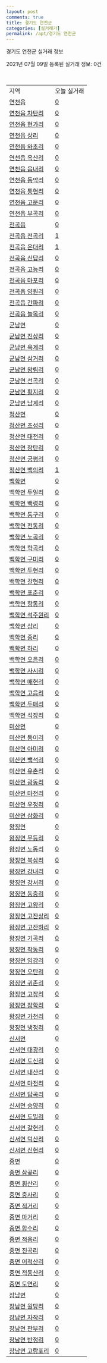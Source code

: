 ```yaml
---
layout: post
comments: true
title: 경기도 연천군
categories: [실거래가]
permalink: /apt/경기도 연천군
---
```


경기도 연천군 실거래 정보

2021년 07월 09일 등록된 실거래 정보: 0건

<script type="text/javascript">
  google.charts.load('current', {'packages':['corechart']});
  google.charts.setOnLoadCallback(drawChart);

  function drawChart() {
    var data = google.visualization.arrayToDataTable([['거래일', '매매', '전월세', '전매'], ['20-07', 15, 16, 0], ['20-08', 17, 35, 0], ['20-09', 13, 24, 0], ['20-10', 12, 5, 0], ['20-11', 14, 10, 0], ['20-12', 17, 6, 0], ['21-01', 12, 9, 0], ['21-02', 16, 11, 0], ['21-03', 16, 13, 0], ['21-04', 19, 7, 0], ['21-05', 24, 7, 0], ['21-06', 18, 6, 0], ['21-07', 0, 3, 0]]);

    var options = {
      title: '최근 유형별 거래량 추이',
      legend: { position: 'bottom' }
    };

    var chart = new google.visualization.LineChart(document.getElementById('columnchart_material'));
    chart.draw(data, (options));
  }
</script>

<div id="columnchart_material" style="width: 95%; margin-left: -35px"></div>
<br>
<table class="sortable">
  <tr>
    <td>지역</td>
    <td>오늘 실거래</td>
  </tr>

  
  <tr class="item">
    <td><a href="경기도 연천군 연천읍">연천읍</a></td>
    <td><a href="경기도 연천군 연천읍">0</a></td>
  </tr>
    

  <tr class="item">
    <td><a href="경기도 연천군 연천읍 차탄리">연천읍 차탄리</a></td>
    <td><a href="경기도 연천군 연천읍 차탄리">0</a></td>
  </tr>
    

  <tr class="item">
    <td><a href="경기도 연천군 연천읍 현가리">연천읍 현가리</a></td>
    <td><a href="경기도 연천군 연천읍 현가리">0</a></td>
  </tr>
    

  <tr class="item">
    <td><a href="경기도 연천군 연천읍 상리">연천읍 상리</a></td>
    <td><a href="경기도 연천군 연천읍 상리">0</a></td>
  </tr>
    

  <tr class="item">
    <td><a href="경기도 연천군 연천읍 와초리">연천읍 와초리</a></td>
    <td><a href="경기도 연천군 연천읍 와초리">0</a></td>
  </tr>
    

  <tr class="item">
    <td><a href="경기도 연천군 연천읍 옥산리">연천읍 옥산리</a></td>
    <td><a href="경기도 연천군 연천읍 옥산리">0</a></td>
  </tr>
    

  <tr class="item">
    <td><a href="경기도 연천군 연천읍 읍내리">연천읍 읍내리</a></td>
    <td><a href="경기도 연천군 연천읍 읍내리">0</a></td>
  </tr>
    

  <tr class="item">
    <td><a href="경기도 연천군 연천읍 동막리">연천읍 동막리</a></td>
    <td><a href="경기도 연천군 연천읍 동막리">0</a></td>
  </tr>
    

  <tr class="item">
    <td><a href="경기도 연천군 연천읍 통현리">연천읍 통현리</a></td>
    <td><a href="경기도 연천군 연천읍 통현리">0</a></td>
  </tr>
    

  <tr class="item">
    <td><a href="경기도 연천군 연천읍 고문리">연천읍 고문리</a></td>
    <td><a href="경기도 연천군 연천읍 고문리">0</a></td>
  </tr>
    

  <tr class="item">
    <td><a href="경기도 연천군 연천읍 부곡리">연천읍 부곡리</a></td>
    <td><a href="경기도 연천군 연천읍 부곡리">0</a></td>
  </tr>
    

  <tr class="item">
    <td><a href="경기도 연천군 전곡읍">전곡읍</a></td>
    <td><a href="경기도 연천군 전곡읍">0</a></td>
  </tr>
    

  <tr class="item">
    <td><a href="경기도 연천군 전곡읍 전곡리">전곡읍 전곡리</a></td>
    <td><a href="경기도 연천군 전곡읍 전곡리">1</a></td>
  </tr>
    

  <tr class="item">
    <td><a href="경기도 연천군 전곡읍 은대리">전곡읍 은대리</a></td>
    <td><a href="경기도 연천군 전곡읍 은대리">1</a></td>
  </tr>
    

  <tr class="item">
    <td><a href="경기도 연천군 전곡읍 신답리">전곡읍 신답리</a></td>
    <td><a href="경기도 연천군 전곡읍 신답리">0</a></td>
  </tr>
    

  <tr class="item">
    <td><a href="경기도 연천군 전곡읍 고능리">전곡읍 고능리</a></td>
    <td><a href="경기도 연천군 전곡읍 고능리">0</a></td>
  </tr>
    

  <tr class="item">
    <td><a href="경기도 연천군 전곡읍 마포리">전곡읍 마포리</a></td>
    <td><a href="경기도 연천군 전곡읍 마포리">0</a></td>
  </tr>
    

  <tr class="item">
    <td><a href="경기도 연천군 전곡읍 양원리">전곡읍 양원리</a></td>
    <td><a href="경기도 연천군 전곡읍 양원리">0</a></td>
  </tr>
    

  <tr class="item">
    <td><a href="경기도 연천군 전곡읍 간파리">전곡읍 간파리</a></td>
    <td><a href="경기도 연천군 전곡읍 간파리">0</a></td>
  </tr>
    

  <tr class="item">
    <td><a href="경기도 연천군 전곡읍 늘목리">전곡읍 늘목리</a></td>
    <td><a href="경기도 연천군 전곡읍 늘목리">0</a></td>
  </tr>
    

  <tr class="item">
    <td><a href="경기도 연천군 군남면">군남면</a></td>
    <td><a href="경기도 연천군 군남면">0</a></td>
  </tr>
    

  <tr class="item">
    <td><a href="경기도 연천군 군남면 진상리">군남면 진상리</a></td>
    <td><a href="경기도 연천군 군남면 진상리">0</a></td>
  </tr>
    

  <tr class="item">
    <td><a href="경기도 연천군 군남면 옥계리">군남면 옥계리</a></td>
    <td><a href="경기도 연천군 군남면 옥계리">0</a></td>
  </tr>
    

  <tr class="item">
    <td><a href="경기도 연천군 군남면 삼거리">군남면 삼거리</a></td>
    <td><a href="경기도 연천군 군남면 삼거리">0</a></td>
  </tr>
    

  <tr class="item">
    <td><a href="경기도 연천군 군남면 왕림리">군남면 왕림리</a></td>
    <td><a href="경기도 연천군 군남면 왕림리">0</a></td>
  </tr>
    

  <tr class="item">
    <td><a href="경기도 연천군 군남면 선곡리">군남면 선곡리</a></td>
    <td><a href="경기도 연천군 군남면 선곡리">0</a></td>
  </tr>
    

  <tr class="item">
    <td><a href="경기도 연천군 군남면 황지리">군남면 황지리</a></td>
    <td><a href="경기도 연천군 군남면 황지리">0</a></td>
  </tr>
    

  <tr class="item">
    <td><a href="경기도 연천군 군남면 남계리">군남면 남계리</a></td>
    <td><a href="경기도 연천군 군남면 남계리">0</a></td>
  </tr>
    

  <tr class="item">
    <td><a href="경기도 연천군 청산면">청산면</a></td>
    <td><a href="경기도 연천군 청산면">0</a></td>
  </tr>
    

  <tr class="item">
    <td><a href="경기도 연천군 청산면 초성리">청산면 초성리</a></td>
    <td><a href="경기도 연천군 청산면 초성리">0</a></td>
  </tr>
    

  <tr class="item">
    <td><a href="경기도 연천군 청산면 대전리">청산면 대전리</a></td>
    <td><a href="경기도 연천군 청산면 대전리">0</a></td>
  </tr>
    

  <tr class="item">
    <td><a href="경기도 연천군 청산면 장탄리">청산면 장탄리</a></td>
    <td><a href="경기도 연천군 청산면 장탄리">0</a></td>
  </tr>
    

  <tr class="item">
    <td><a href="경기도 연천군 청산면 궁평리">청산면 궁평리</a></td>
    <td><a href="경기도 연천군 청산면 궁평리">0</a></td>
  </tr>
    

  <tr class="item">
    <td><a href="경기도 연천군 청산면 백의리">청산면 백의리</a></td>
    <td><a href="경기도 연천군 청산면 백의리">1</a></td>
  </tr>
    

  <tr class="item">
    <td><a href="경기도 연천군 백학면">백학면</a></td>
    <td><a href="경기도 연천군 백학면">0</a></td>
  </tr>
    

  <tr class="item">
    <td><a href="경기도 연천군 백학면 두일리">백학면 두일리</a></td>
    <td><a href="경기도 연천군 백학면 두일리">0</a></td>
  </tr>
    

  <tr class="item">
    <td><a href="경기도 연천군 백학면 백령리">백학면 백령리</a></td>
    <td><a href="경기도 연천군 백학면 백령리">0</a></td>
  </tr>
    

  <tr class="item">
    <td><a href="경기도 연천군 백학면 통구리">백학면 통구리</a></td>
    <td><a href="경기도 연천군 백학면 통구리">0</a></td>
  </tr>
    

  <tr class="item">
    <td><a href="경기도 연천군 백학면 전동리">백학면 전동리</a></td>
    <td><a href="경기도 연천군 백학면 전동리">0</a></td>
  </tr>
    

  <tr class="item">
    <td><a href="경기도 연천군 백학면 노곡리">백학면 노곡리</a></td>
    <td><a href="경기도 연천군 백학면 노곡리">0</a></td>
  </tr>
    

  <tr class="item">
    <td><a href="경기도 연천군 백학면 학곡리">백학면 학곡리</a></td>
    <td><a href="경기도 연천군 백학면 학곡리">0</a></td>
  </tr>
    

  <tr class="item">
    <td><a href="경기도 연천군 백학면 구미리">백학면 구미리</a></td>
    <td><a href="경기도 연천군 백학면 구미리">0</a></td>
  </tr>
    

  <tr class="item">
    <td><a href="경기도 연천군 백학면 두현리">백학면 두현리</a></td>
    <td><a href="경기도 연천군 백학면 두현리">0</a></td>
  </tr>
    

  <tr class="item">
    <td><a href="경기도 연천군 백학면 갈현리">백학면 갈현리</a></td>
    <td><a href="경기도 연천군 백학면 갈현리">0</a></td>
  </tr>
    

  <tr class="item">
    <td><a href="경기도 연천군 백학면 포춘리">백학면 포춘리</a></td>
    <td><a href="경기도 연천군 백학면 포춘리">0</a></td>
  </tr>
    

  <tr class="item">
    <td><a href="경기도 연천군 백학면 항동리">백학면 항동리</a></td>
    <td><a href="경기도 연천군 백학면 항동리">0</a></td>
  </tr>
    

  <tr class="item">
    <td><a href="경기도 연천군 백학면 석주원리">백학면 석주원리</a></td>
    <td><a href="경기도 연천군 백학면 석주원리">0</a></td>
  </tr>
    

  <tr class="item">
    <td><a href="경기도 연천군 백학면 상리">백학면 상리</a></td>
    <td><a href="경기도 연천군 백학면 상리">0</a></td>
  </tr>
    

  <tr class="item">
    <td><a href="경기도 연천군 백학면 중리">백학면 중리</a></td>
    <td><a href="경기도 연천군 백학면 중리">0</a></td>
  </tr>
    

  <tr class="item">
    <td><a href="경기도 연천군 백학면 하리">백학면 하리</a></td>
    <td><a href="경기도 연천군 백학면 하리">0</a></td>
  </tr>
    

  <tr class="item">
    <td><a href="경기도 연천군 백학면 오음리">백학면 오음리</a></td>
    <td><a href="경기도 연천군 백학면 오음리">0</a></td>
  </tr>
    

  <tr class="item">
    <td><a href="경기도 연천군 백학면 사시리">백학면 사시리</a></td>
    <td><a href="경기도 연천군 백학면 사시리">0</a></td>
  </tr>
    

  <tr class="item">
    <td><a href="경기도 연천군 백학면 매현리">백학면 매현리</a></td>
    <td><a href="경기도 연천군 백학면 매현리">0</a></td>
  </tr>
    

  <tr class="item">
    <td><a href="경기도 연천군 백학면 고읍리">백학면 고읍리</a></td>
    <td><a href="경기도 연천군 백학면 고읍리">0</a></td>
  </tr>
    

  <tr class="item">
    <td><a href="경기도 연천군 백학면 두매리">백학면 두매리</a></td>
    <td><a href="경기도 연천군 백학면 두매리">0</a></td>
  </tr>
    

  <tr class="item">
    <td><a href="경기도 연천군 백학면 석장리">백학면 석장리</a></td>
    <td><a href="경기도 연천군 백학면 석장리">0</a></td>
  </tr>
    

  <tr class="item">
    <td><a href="경기도 연천군 미산면">미산면</a></td>
    <td><a href="경기도 연천군 미산면">0</a></td>
  </tr>
    

  <tr class="item">
    <td><a href="경기도 연천군 미산면 동이리">미산면 동이리</a></td>
    <td><a href="경기도 연천군 미산면 동이리">0</a></td>
  </tr>
    

  <tr class="item">
    <td><a href="경기도 연천군 미산면 아미리">미산면 아미리</a></td>
    <td><a href="경기도 연천군 미산면 아미리">0</a></td>
  </tr>
    

  <tr class="item">
    <td><a href="경기도 연천군 미산면 백석리">미산면 백석리</a></td>
    <td><a href="경기도 연천군 미산면 백석리">0</a></td>
  </tr>
    

  <tr class="item">
    <td><a href="경기도 연천군 미산면 유촌리">미산면 유촌리</a></td>
    <td><a href="경기도 연천군 미산면 유촌리">0</a></td>
  </tr>
    

  <tr class="item">
    <td><a href="경기도 연천군 미산면 광동리">미산면 광동리</a></td>
    <td><a href="경기도 연천군 미산면 광동리">0</a></td>
  </tr>
    

  <tr class="item">
    <td><a href="경기도 연천군 미산면 마전리">미산면 마전리</a></td>
    <td><a href="경기도 연천군 미산면 마전리">0</a></td>
  </tr>
    

  <tr class="item">
    <td><a href="경기도 연천군 미산면 우정리">미산면 우정리</a></td>
    <td><a href="경기도 연천군 미산면 우정리">0</a></td>
  </tr>
    

  <tr class="item">
    <td><a href="경기도 연천군 미산면 삼화리">미산면 삼화리</a></td>
    <td><a href="경기도 연천군 미산면 삼화리">0</a></td>
  </tr>
    

  <tr class="item">
    <td><a href="경기도 연천군 왕징면">왕징면</a></td>
    <td><a href="경기도 연천군 왕징면">0</a></td>
  </tr>
    

  <tr class="item">
    <td><a href="경기도 연천군 왕징면 무등리">왕징면 무등리</a></td>
    <td><a href="경기도 연천군 왕징면 무등리">0</a></td>
  </tr>
    

  <tr class="item">
    <td><a href="경기도 연천군 왕징면 노동리">왕징면 노동리</a></td>
    <td><a href="경기도 연천군 왕징면 노동리">0</a></td>
  </tr>
    

  <tr class="item">
    <td><a href="경기도 연천군 왕징면 북삼리">왕징면 북삼리</a></td>
    <td><a href="경기도 연천군 왕징면 북삼리">0</a></td>
  </tr>
    

  <tr class="item">
    <td><a href="경기도 연천군 왕징면 강내리">왕징면 강내리</a></td>
    <td><a href="경기도 연천군 왕징면 강내리">0</a></td>
  </tr>
    

  <tr class="item">
    <td><a href="경기도 연천군 왕징면 강서리">왕징면 강서리</a></td>
    <td><a href="경기도 연천군 왕징면 강서리">0</a></td>
  </tr>
    

  <tr class="item">
    <td><a href="경기도 연천군 왕징면 동중리">왕징면 동중리</a></td>
    <td><a href="경기도 연천군 왕징면 동중리">0</a></td>
  </tr>
    

  <tr class="item">
    <td><a href="경기도 연천군 왕징면 고왕리">왕징면 고왕리</a></td>
    <td><a href="경기도 연천군 왕징면 고왕리">0</a></td>
  </tr>
    

  <tr class="item">
    <td><a href="경기도 연천군 왕징면 고잔상리">왕징면 고잔상리</a></td>
    <td><a href="경기도 연천군 왕징면 고잔상리">0</a></td>
  </tr>
    

  <tr class="item">
    <td><a href="경기도 연천군 왕징면 고잔하리">왕징면 고잔하리</a></td>
    <td><a href="경기도 연천군 왕징면 고잔하리">0</a></td>
  </tr>
    

  <tr class="item">
    <td><a href="경기도 연천군 왕징면 기곡리">왕징면 기곡리</a></td>
    <td><a href="경기도 연천군 왕징면 기곡리">0</a></td>
  </tr>
    

  <tr class="item">
    <td><a href="경기도 연천군 왕징면 작동리">왕징면 작동리</a></td>
    <td><a href="경기도 연천군 왕징면 작동리">0</a></td>
  </tr>
    

  <tr class="item">
    <td><a href="경기도 연천군 왕징면 임강리">왕징면 임강리</a></td>
    <td><a href="경기도 연천군 왕징면 임강리">0</a></td>
  </tr>
    

  <tr class="item">
    <td><a href="경기도 연천군 왕징면 오탄리">왕징면 오탄리</a></td>
    <td><a href="경기도 연천군 왕징면 오탄리">0</a></td>
  </tr>
    

  <tr class="item">
    <td><a href="경기도 연천군 왕징면 귀존리">왕징면 귀존리</a></td>
    <td><a href="경기도 연천군 왕징면 귀존리">0</a></td>
  </tr>
    

  <tr class="item">
    <td><a href="경기도 연천군 왕징면 고장리">왕징면 고장리</a></td>
    <td><a href="경기도 연천군 왕징면 고장리">0</a></td>
  </tr>
    

  <tr class="item">
    <td><a href="경기도 연천군 왕징면 장학리">왕징면 장학리</a></td>
    <td><a href="경기도 연천군 왕징면 장학리">0</a></td>
  </tr>
    

  <tr class="item">
    <td><a href="경기도 연천군 왕징면 가천리">왕징면 가천리</a></td>
    <td><a href="경기도 연천군 왕징면 가천리">0</a></td>
  </tr>
    

  <tr class="item">
    <td><a href="경기도 연천군 왕징면 냉정리">왕징면 냉정리</a></td>
    <td><a href="경기도 연천군 왕징면 냉정리">0</a></td>
  </tr>
    

  <tr class="item">
    <td><a href="경기도 연천군 신서면">신서면</a></td>
    <td><a href="경기도 연천군 신서면">0</a></td>
  </tr>
    

  <tr class="item">
    <td><a href="경기도 연천군 신서면 대광리">신서면 대광리</a></td>
    <td><a href="경기도 연천군 신서면 대광리">0</a></td>
  </tr>
    

  <tr class="item">
    <td><a href="경기도 연천군 신서면 도신리">신서면 도신리</a></td>
    <td><a href="경기도 연천군 신서면 도신리">0</a></td>
  </tr>
    

  <tr class="item">
    <td><a href="경기도 연천군 신서면 내산리">신서면 내산리</a></td>
    <td><a href="경기도 연천군 신서면 내산리">0</a></td>
  </tr>
    

  <tr class="item">
    <td><a href="경기도 연천군 신서면 마전리">신서면 마전리</a></td>
    <td><a href="경기도 연천군 신서면 마전리">0</a></td>
  </tr>
    

  <tr class="item">
    <td><a href="경기도 연천군 신서면 답곡리">신서면 답곡리</a></td>
    <td><a href="경기도 연천군 신서면 답곡리">0</a></td>
  </tr>
    

  <tr class="item">
    <td><a href="경기도 연천군 신서면 승양리">신서면 승양리</a></td>
    <td><a href="경기도 연천군 신서면 승양리">0</a></td>
  </tr>
    

  <tr class="item">
    <td><a href="경기도 연천군 신서면 도밀리">신서면 도밀리</a></td>
    <td><a href="경기도 연천군 신서면 도밀리">0</a></td>
  </tr>
    

  <tr class="item">
    <td><a href="경기도 연천군 신서면 갈현리">신서면 갈현리</a></td>
    <td><a href="경기도 연천군 신서면 갈현리">0</a></td>
  </tr>
    

  <tr class="item">
    <td><a href="경기도 연천군 신서면 덕산리">신서면 덕산리</a></td>
    <td><a href="경기도 연천군 신서면 덕산리">0</a></td>
  </tr>
    

  <tr class="item">
    <td><a href="경기도 연천군 신서면 신현리">신서면 신현리</a></td>
    <td><a href="경기도 연천군 신서면 신현리">0</a></td>
  </tr>
    

  <tr class="item">
    <td><a href="경기도 연천군 중면">중면</a></td>
    <td><a href="경기도 연천군 중면">0</a></td>
  </tr>
    

  <tr class="item">
    <td><a href="경기도 연천군 중면 삼곶리">중면 삼곶리</a></td>
    <td><a href="경기도 연천군 중면 삼곶리">0</a></td>
  </tr>
    

  <tr class="item">
    <td><a href="경기도 연천군 중면 횡산리">중면 횡산리</a></td>
    <td><a href="경기도 연천군 중면 횡산리">0</a></td>
  </tr>
    

  <tr class="item">
    <td><a href="경기도 연천군 중면 중사리">중면 중사리</a></td>
    <td><a href="경기도 연천군 중면 중사리">0</a></td>
  </tr>
    

  <tr class="item">
    <td><a href="경기도 연천군 중면 적거리">중면 적거리</a></td>
    <td><a href="경기도 연천군 중면 적거리">0</a></td>
  </tr>
    

  <tr class="item">
    <td><a href="경기도 연천군 중면 마거리">중면 마거리</a></td>
    <td><a href="경기도 연천군 중면 마거리">0</a></td>
  </tr>
    

  <tr class="item">
    <td><a href="경기도 연천군 중면 합수리">중면 합수리</a></td>
    <td><a href="경기도 연천군 중면 합수리">0</a></td>
  </tr>
    

  <tr class="item">
    <td><a href="경기도 연천군 중면 적음리">중면 적음리</a></td>
    <td><a href="경기도 연천군 중면 적음리">0</a></td>
  </tr>
    

  <tr class="item">
    <td><a href="경기도 연천군 중면 진곡리">중면 진곡리</a></td>
    <td><a href="경기도 연천군 중면 진곡리">0</a></td>
  </tr>
    

  <tr class="item">
    <td><a href="경기도 연천군 중면 어적산리">중면 어적산리</a></td>
    <td><a href="경기도 연천군 중면 어적산리">0</a></td>
  </tr>
    

  <tr class="item">
    <td><a href="경기도 연천군 중면 적동산리">중면 적동산리</a></td>
    <td><a href="경기도 연천군 중면 적동산리">0</a></td>
  </tr>
    

  <tr class="item">
    <td><a href="경기도 연천군 중면 도연리">중면 도연리</a></td>
    <td><a href="경기도 연천군 중면 도연리">0</a></td>
  </tr>
    

  <tr class="item">
    <td><a href="경기도 연천군 장남면">장남면</a></td>
    <td><a href="경기도 연천군 장남면">0</a></td>
  </tr>
    

  <tr class="item">
    <td><a href="경기도 연천군 장남면 원당리">장남면 원당리</a></td>
    <td><a href="경기도 연천군 장남면 원당리">0</a></td>
  </tr>
    

  <tr class="item">
    <td><a href="경기도 연천군 장남면 자작리">장남면 자작리</a></td>
    <td><a href="경기도 연천군 장남면 자작리">0</a></td>
  </tr>
    

  <tr class="item">
    <td><a href="경기도 연천군 장남면 판부리">장남면 판부리</a></td>
    <td><a href="경기도 연천군 장남면 판부리">0</a></td>
  </tr>
    

  <tr class="item">
    <td><a href="경기도 연천군 장남면 반정리">장남면 반정리</a></td>
    <td><a href="경기도 연천군 장남면 반정리">0</a></td>
  </tr>
    

  <tr class="item">
    <td><a href="경기도 연천군 장남면 고랑포리">장남면 고랑포리</a></td>
    <td><a href="경기도 연천군 장남면 고랑포리">0</a></td>
  </tr>
    


</table>


    